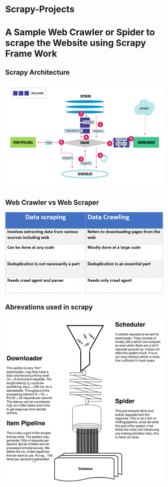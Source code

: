 # Scrapy-Projects
# A Sample Web Crawler or Spider to scrape the Website using Scrapy Frame Work
## Scrapy Architecture
![scrapy_architecture](https://github.com/vintage-coder/Scrapy-Projects/blob/master/Scrapy%20Details/scrapy_architecture_01.png?raw=true)

## Web Crawler vs Web Scraper
![crawler_scraper](https://github.com/vintage-coder/Scrapy-Projects/blob/master/Scrapy%20Details/scraping%20vs%20crawling.png)

## Abrevations used in scrapy
![abrevations](https://github.com/vintage-coder/Scrapy-Projects/blob/master/Scrapy%20Details/scrapy_abrevation.png)
